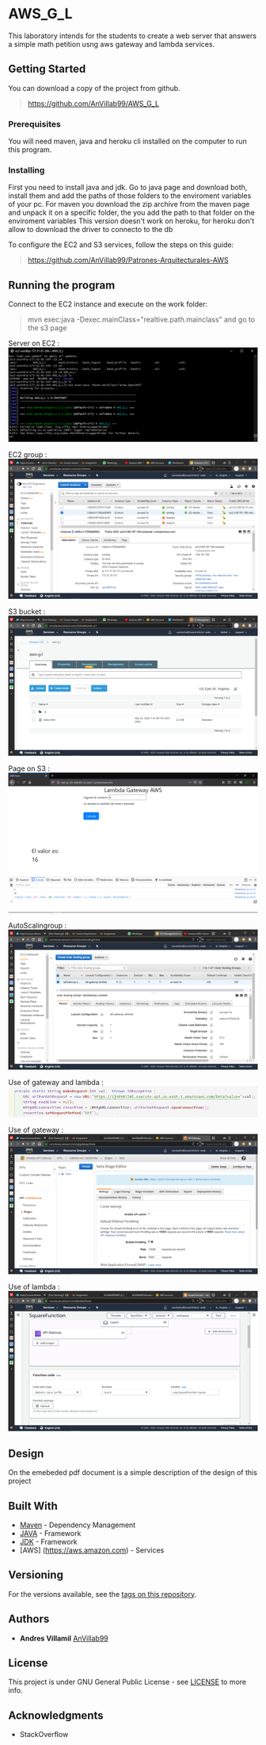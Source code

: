 # AWS_G_L
This laboratory intends for the students to create a web server that answers a simple math petition usng aws gateway and lambda services.

## Getting Started

You can download a copy of the project from github.
>https://github.com/AnVillab99/AWS_G_L


### Prerequisites

You will need maven, java and heroku cli installed on the computer to run this program.


### Installing

First you need to install java and jdk.
Go to java page and download both, install them and add the paths of those folders to the enviroment variables of your pc.
For maven you download the zip archive from the maven page and unpack it on a specific folder, the you add the path to that folder on the enviroment variables
This version doesn't work on heroku, for heroku don't allow to download the driver to connecto to the db


To configure the EC2 and S3 services, follow the steps on this guide:
> https://github.com/AnVillab99/Patrones-Arquitecturales-AWS


## Running the program

Connect to the EC2 instance and execute on the work folder:
> mvn exec:java -Dexec.mainClass="realtive.path.mainclass"
 and go to the s3 page


Server on EC2  :
![Server](https://github.com/AnVillab99/AWS_G_L/blob/master/resources/img/server.PNG)

EC2 group :
![EC2](https://github.com/AnVillab99/AWS_G_L/blob/master/resources/img/ec2.PNG)

S3 bucket :
![S3](https://github.com/AnVillab99/AWS_G_L/blob/master/resources/img/s3.PNG)

Page on S3 :
![Page](https://github.com/AnVillab99/AWS_G_L/blob/master/resources/img/page.PNG)

AutoScalingroup :
![AutoScalingroup](https://github.com/AnVillab99/AWS_G_L/blob/master/resources/img/asg1.PNG)

Use of gateway and lambda :
![Use](https://github.com/AnVillab99/AWS_G_L/blob/master/resources/img/request.PNG)


Use of gateway :
![gateway](https://github.com/AnVillab99/AWS_G_L/blob/master/resources/img/gateway.PNG)


Use of lambda :
![lambda](https://github.com/AnVillab99/AWS_G_L/blob/master/resources/img/lambda.PNG)


## Design

On the emebeded pdf document is a simple description of the design of this project 


## Built With

* [Maven](https://maven.apache.org/) - Dependency Management
* [JAVA](https://www.java.com/es/download) - Framework
* [JDK](https://www.oracle.com/technetwork/java/javase/downloads/jdk8-downloads-2133151.html) - Framework
* [AWS] (https://aws.amazon.com) - Services

## Versioning

For the versions available, see the [tags on this repository](https://github.com/AnVillab99/AWS_G_L/tags). 

## Authors

* **Andres Villamil**  [AnVillab99](https://github.com/AnVillab99)


## License

This project is under GNU General Public License - see [LICENSE](https://github.com/AnVillab99/AWS_G_L/blob/master/LICENSE) to more info.

## Acknowledgments

* StackOverflow



